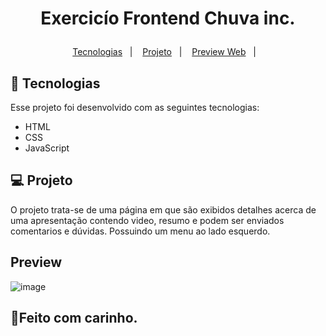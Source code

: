 <h1 align="center">
  <p> Exercicío Frontend Chuva inc. </>
</h1>

<p align="center">
  <a href="#-tecnologias">Tecnologias</a>&nbsp;&nbsp;&nbsp;|&nbsp;&nbsp;&nbsp;
  <a href="#-projeto">Projeto</a>&nbsp;&nbsp;&nbsp;|&nbsp;&nbsp;&nbsp;
  <a href="#-preview"> Preview Web</a>&nbsp;&nbsp;&nbsp;|&nbsp;&nbsp;&nbsp;
</p>


## 🚀 Tecnologias

Esse projeto foi desenvolvido com as seguintes tecnologias:

- HTML
- CSS
- JavaScript

## 💻 Projeto

O projeto trata-se de uma página em que são exibidos detalhes acerca de uma apresentação contendo video, resumo e podem ser enviados comentarios e dúvidas. Possuindo um menu ao lado esquerdo. 

## Preview

  ![image](https://user-images.githubusercontent.com/50409673/136709806-58cc9a97-7d63-4cad-8bb9-10209fd28d99.png)

## 🙏Feito com carinho.
